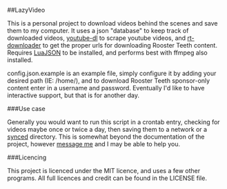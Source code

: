 ##LazyVideo

This is a personal project to download videos behind the scenes and save them to my computer. It uses a json "database" to keep track of downloaded videos, [youtube-dl](https://github.com/rg3/youtube-dl) to scrape youtube videos, and [rt-downloader](https://github.com/Candunc/rt-downloader) to get the proper urls for downloading Rooster Teeth content. Requires [LuaJSON](https://luarocks.org/modules/harningt/luajson) to be installed, and performs best with ffmpeg also installed.

config.json.example is an example file, simply configure it by adding your desired path (IE: /home/), and to download Rooster Teeth sponsor-only content enter in a username and password. Eventually I'd like to have interactive support, but that is for another day.

###Use case

Generally you would want to run this script in a crontab entry, checking for videos maybe once or twice a day, then saving them to a network or a [synced](https://www.resilio.com/individuals/) directory. This is somewhat beyond the documentation of the project, however [message me](mailto:duncan_bristow@candunc.com) and I may be able to help you.

###Licencing

This project is licenced under the MIT licence, and uses a few other programs. All full licences and credit can be found in the LICENSE file.